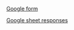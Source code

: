[Google form](https://docs.google.com/forms/d/1wDcEgzPfVtCBT6dsdd4N59afkGrr9RXBBNPeGhAw3Bs/edit)

[Google sheet responses](https://docs.google.com/spreadsheets/d/1sad3_E7ut8TkJiTJGrG0IJB7tbnh36CBCsdoaeDeGyk/edit?gid=1931255490#gid=1931255490)

